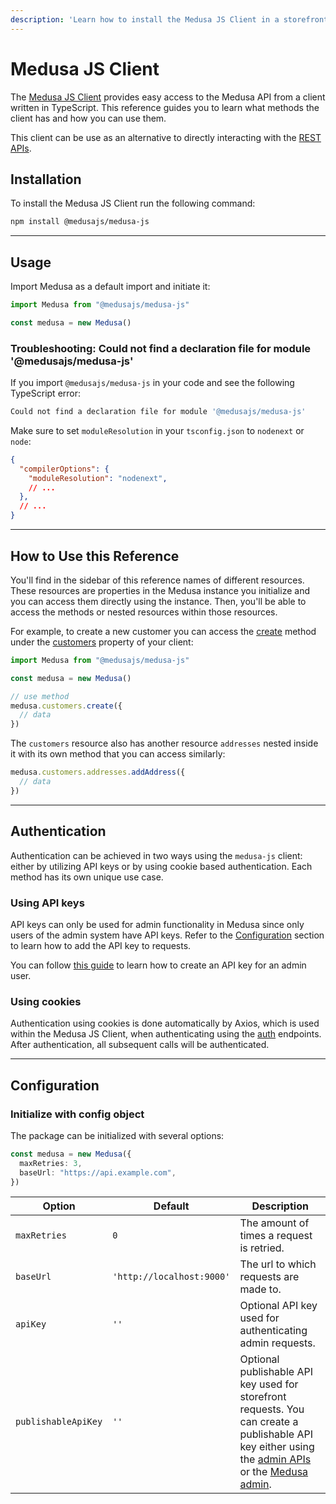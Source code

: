 ```yaml
---
description: 'Learn how to install the Medusa JS Client in a storefront. Medusa JS Client provides easy access to the Medusa API from a client written in TypeScript.'
---
```


# Medusa JS Client

The [Medusa JS Client](https://www.npmjs.com/package/@medusajs/medusa-js) provides easy access to the Medusa API from a client written in TypeScript. This reference guides you to learn what methods the client has and how you can use them.

This client can be use as an alternative to directly interacting with the [REST APIs](https://docs.medusajs.com/api/store).

## Installation

To install the Medusa JS Client run the following command:

```bash npm2yarn
npm install @medusajs/medusa-js
```

---

## Usage

Import Medusa as a default import and initiate it:

```ts
import Medusa from "@medusajs/medusa-js"

const medusa = new Medusa()
```

### Troubleshooting: Could not find a declaration file for module '@medusajs/medusa-js'

If you import `@medusajs/medusa-js` in your code and see the following TypeScript error:

```bash
Could not find a declaration file for module '@medusajs/medusa-js'
```

Make sure to set `moduleResolution` in your `tsconfig.json` to `nodenext` or `node`:

```json title=tsconfig.json
{
  "compilerOptions": {
    "moduleResolution": "nodenext",
    // ...
  },
  // ...
}
```

---

## How to Use this Reference

You'll find in the sidebar of this reference names of different resources. These resources are properties in the Medusa instance you initialize and you can access them directly using the instance. Then, you'll be able to access the methods or nested resources within those resources.

For example, to create a new customer you can access the [create](/references/js-client/classes/CustomerResource#create) method under the [customers](/references/js-client/classes/CustomerResource) property of your client:

```ts
import Medusa from "@medusajs/medusa-js"

const medusa = new Medusa()

// use method
medusa.customers.create({
  // data
})
```

The `customers` resource also has another resource `addresses` nested inside it with its own method that you can access similarly:

```ts
medusa.customers.addresses.addAddress({
  // data
})
```

---

## Authentication

Authentication can be achieved in two ways using the `medusa-js` client: either by utilizing API keys or by using cookie based authentication. Each method has its own unique use case.

### Using API keys

API keys can only be used for admin functionality in Medusa since only users of the admin system have API keys. Refer to the [Configuration](#configuration) section to learn how to add the API key to requests.

You can follow [this guide](/api/admin#section/Authentication/api_token) to learn how to create an API key for an admin user.

### Using cookies

Authentication using cookies is done automatically by Axios, which is used within the Medusa JS Client, when authenticating using the [auth](/references/js-client/classes/AuthResource) endpoints. After authentication, all subsequent calls will be authenticated.

---

## Configuration

### Initialize with config object

The package can be initialized with several options:

```ts
const medusa = new Medusa({
  maxRetries: 3,
  baseUrl: "https://api.example.com",
})
```

| Option              | Default                   | Description                                               |
| ------------------- | ------------------------- | --------------------------------------------------------- |
| `maxRetries`        | `0`                       | The amount of times a request is retried.                 |
| `baseUrl`           | `'http://localhost:9000'` | The url to which requests are made to.                    |
| `apiKey`            | `''`                      | Optional API key used for authenticating admin requests.  |
| `publishableApiKey` | `''`                      | Optional publishable API key used for storefront requests. You can create a publishable API key either using the [admin APIs](../development/publishable-api-keys/admin/manage-publishable-api-keys.mdx) or the [Medusa admin](../user-guide/settings/publishable-api-keys.mdx). |
